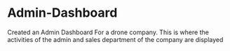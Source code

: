 # Admin-Dashboard
Created an Admin Dashboard For a drone company. This is where the activities of the admin and sales department of the company are displayed
